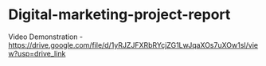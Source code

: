 # Digital-marketing-project-report

Video Demonstration - https://drive.google.com/file/d/1yRJZJFXRbRYcjZG1LwJqaXOs7uXOw1sI/view?usp=drive_link
